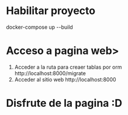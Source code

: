 # Habilitar proyecto
docker-compose up --build
# Acceso a pagina web>
1. Acceder a la ruta para creaer tablas por orm
http://localhost:8000/migrate
2. Acceder al sitio web
http://localhost:8000

# Disfrute de la pagina :D
